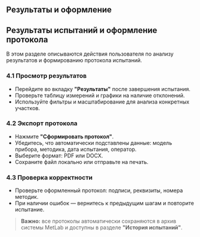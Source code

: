 ## Результаты и оформление
## Результаты испытаний и оформление протокола

В этом разделе описываются действия пользователя по анализу результатов и формированию протокола испытаний.

### 4.1 Просмотр результатов
- Перейдите во вкладку **"Результаты"** после завершения испытания.
- Проверьте таблицу измерений и графики на наличие отклонений.
- Используйте фильтры и масштабирование для анализа конкретных участков.

### 4.2 Экспорт протокола
- Нажмите **"Сформировать протокол"**.
- Убедитесь, что автоматически подставлены данные: модель прибора, методика, дата испытания, оператор.
- Выберите формат: PDF или DOCX.
- Сохраните файл локально или отправьте на печать.

### 4.3 Проверка корректности
- Проверьте оформленный протокол: подписи, реквизиты, номера методик.
- При наличии ошибок — вернитесь к предыдущим шагам и повторите испытание.

> **Важно:** все протоколы автоматически сохраняются в архив системы MetLab и доступны в разделе **"История испытаний"**.

